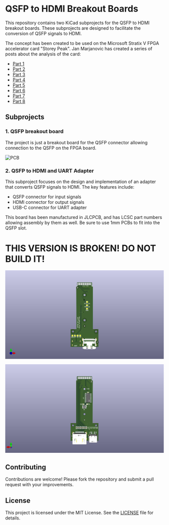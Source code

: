 # QSFP to HDMI Breakout Boards

This repository contains two KiCad subprojects for the QSFP to HDMI breakout boards. These subprojects are designed to facilitate the conversion of QSFP signals to HDMI.

The concept has been created to be used on the Microsoft Stratix V FPGA accelerator card "Storey Peak". Jan Marjanovic has created a series of posts about the analysis of the card:

- [Part 1](https://j-marjanovic.io/stratix-v-accelerator-card-from-ebay.html)
- [Part 2](https://j-marjanovic.io/stratix-v-accelerator-card-from-ebay-part-2.html)
- [Part 3](https://j-marjanovic.io/stratix-v-accelerator-card-from-ebay-part-3.html)
- [Part 4](https://j-marjanovic.io/stratix-v-accelerator-card-from-ebay-part-4.html)
- [Part 5](https://j-marjanovic.io/stratix-v-accelerator-card-from-ebay-part-5.html)
- [Part 6](https://j-marjanovic.io/stratix-v-accelerator-card-from-ebay-part-6.html)
- [Part 7](https://j-marjanovic.io/stratix-v-accelerator-card-from-ebay-part-7.html)
- [Part 8](https://j-marjanovic.io/stratix-v-accelerator-card-from-ebay-part-8.html)

## Subprojects

### 1. QSFP breakout board

The project is just a breakout board for the QSFP connector allowing connection to the QSFP on the FPGA board.

![PCB](./QSFP-Breakout/QSFP_Breakout.png)

### 2. QSFP to HDMI and UART Adapter

This subproject focuses on the design and implementation of an adapter that converts QSFP signals to HDMI. The key features include:

- QSFP connector for input signals
- HDMI connector for output signals
- USB-C connector for UART adapter

This board has been manufactured in JLCPCB, and has LCSC part numbers allowing assembly by them as well. Be sure to use 1mm PCBs to fit into the QSFP slot.

# THIS VERSION IS BROKEN! DO NOT BUILD IT!

![PCB_1](./StoreyPeak-QSFP-IO/QSFP_IO1.jpg)

![PCB_2](./StoreyPeak-QSFP-IO/QSFP_IO2.jpg)

## Contributing

Contributions are welcome! Please fork the repository and submit a pull request with your improvements.

## License

This project is licensed under the MIT License. See the [LICENSE](LICENSE) file for details.
